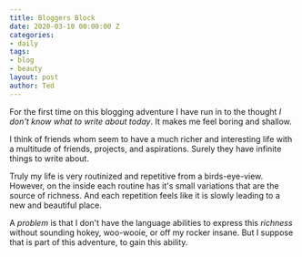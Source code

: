 ```yaml
---
title: Bloggers Block
date: 2020-03-10 00:00:00 Z
categories:
- daily
tags:
- blog
- beauty
layout: post
author: Ted
---
```


For the first time on this blogging adventure I have run in to the thought _I don't know what to write about today_. It makes me feel boring and shallow.

I think of friends whom seem to have a much richer and interesting life with a multitude of friends, projects, and aspirations. Surely they have infinite things to write about.

Truly my life is very routinized and repetitive from a birds-eye-view. However, on the inside each routine has it's small variations that are the source of richness. And each repetition feels like it is slowly leading to a new and beautiful place.

A _problem_ is that I don't have the language abilities to express this _richness_ without sounding hokey, woo-wooie, or off my rocker insane. But I suppose that is part of this adventure, to gain this ability.
